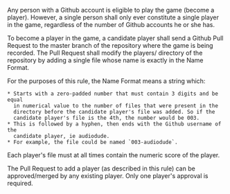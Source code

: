 Any person with a Github account is eligible to play the game (become a player).
However, a single person shall only ever constitute a single player in the game,
regardless of the number of Github accounts he or she has.

To become a player in the game, a candidate player shall send a Github Pull
Request to the master branch of the repository where the game is being recorded.
The Pull Request shall modify the players/ directory of the repository by adding
a single file whose name is exactly in the Name Format.

For the purposes of this rule, the Name Format means a string which:
 
    * Starts with a zero-padded number that must contain 3 digits and be equal
      in numerical value to the number of files that were present in the
      directory before the candidate player's file was added. So if the
      candidate player's file is the 4th, the number would be 003.
    * This is followed by a hyphen, then ends with the Github username of the
      candidate player, ie audiodude.
    * For example, the file could be named `003-audiodude`.

Each player's file must at all times contain the numeric score of the player.

The Pull Request to add a player (as described in this rule) can be
approved/merged by any existing player. Only one player's approval is required.